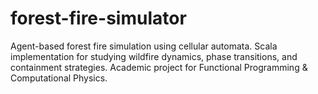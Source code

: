 # forest-fire-simulator
Agent-based forest fire simulation using cellular automata. Scala implementation for studying wildfire dynamics, phase transitions, and containment strategies. Academic project for Functional Programming &amp; Computational Physics.
